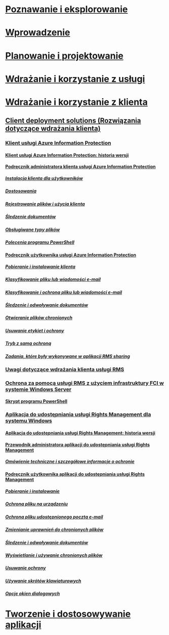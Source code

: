 # [Poznawanie i eksplorowanie](/information-protection/understand-explore/what-is-information-protection)
# [Wprowadzenie](/information-protection/get-started/requirements-azure-rms)
# [Planowanie i projektowanie](/information-protection/plan-design/deployment-roadmap)
# [Wdrażanie i korzystanie z usługi](/information-protection/deploy-use/activate-service)
# [Wdrażanie i korzystanie z klienta](use-client.md)
## [Client deployment solutions (Rozwiązania dotyczące wdrażania klienta)](use-client.md)
### [Klient usługi Azure Information Protection](aip-client.md)
#### [Klient usługi Azure Information Protection: historia wersji](client-version-release-history.md)
#### [Podręcznik administratora klienta usługi Azure Information Protection](client-admin-guide.md)
##### [Instalacja klienta dla użytkowników](client-admin-guide-install.md)
##### [Dostosowania](client-admin-guide-customizations.md)
##### [Rejestrowanie plików i użycia klienta](client-admin-guide-files-and-logging.md)
##### [Śledzenie dokumentów](client-admin-guide-document-tracking.md)
##### [Obsługiwane typy plików](client-admin-guide-file-types.md)
##### [Polecenia programu PowerShell](client-admin-guide-powershell.md)
#### [Podręcznik użytkownika usługi Azure Information Protection](client-user-guide.md)
##### [Pobieranie i instalowanie klienta](install-client-app.md)
##### [Klasyfikowanie pliku lub wiadomości e-mail](client-classify.md)
##### [Klasyfikowanie i ochrona pliku lub wiadomości e-mail](client-classify-protect.md)
##### [Śledzenie i odwoływanie dokumentów](client-track-revoke.md)
##### [Otwieranie plików chronionych](client-view-use-files.md)
##### [Usuwanie etykiet i ochrony](client-remove-label-protection.md)
##### [Tryb z samą ochroną](client-protection-only-mode.md)
##### [Zadania, które były wykonywane w aplikacji RMS sharing](upgrade-client-app.md)
### [Uwagi dotyczące wdrażania klienta usługi RMS](client-deployment-notes.md)
### [Ochrona za pomocą usługi RMS z użyciem infrastruktury FCI w systemie Windows Server](configure-fci.md)
#### [Skrypt programu PowerShell](fci-script.md)
### [Aplikacja do udostępniania usługi Rights Management dla systemu Windows](sharing-app-windows.md)
#### [Aplikacja do udostępniania usługi Rights Management: historia wersji](sharing-app-version-release-history.md)
#### [Przewodnik administratora aplikacji do udostępniania usługi Rights Management](sharing-app-admin-guide.md)
##### [Omówienie techniczne i szczegółowe informacje o ochronie](sharing-app-admin-guide-technical.md)
#### [Podręcznik użytkownika aplikacji do udostępniania usługi Rights Management](sharing-app-user-guide.md)
##### [Pobieranie i instalowanie](install-sharing-app.md)
##### [Ochrona pliku na urządzeniu](sharing-app-protect-in-place.md)
##### [Ochrona pliku udostępnionego pocztą e-mail](sharing-app-protect-by-email.md)
##### [Zmienianie uprawnień do chronionych plików](sharing-app-reprotect-files.md)
##### [Śledzenie i odwoływanie dokumentów](sharing-app-track-revoke.md)
##### [Wyświetlanie i używanie chronionych plików](sharing-app-view-use-files.md)
##### [Usuwanie ochrony](sharing-app-remove-protection.md)
##### [Używanie skrótów klawiaturowych](sharing-app-keyboard-shortcuts.md)
##### [Opcje okien dialogowych](sharing-app-dialog-box.md)
# [Tworzenie i dostosowywanie aplikacji](/information-protection/develop/developers-guide)
